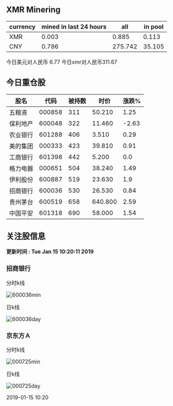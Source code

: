 ## XMR Minering

|currency|mined in last 24 hours|all|in pool|
|---|---|---|---|
|XMR|0.003|0.885|0.113|
|CNY|0.786|275.742|35.105|

今日美元对人民币 6.77	今日xmr对人民币311.67


## 今日重仓股 

|股名|代码|被持数|时价|涨跌%|
|---|---|---|---|---|
|五粮液|000858|311|50.210|1.25|
|保利地产|600048|322|11.460|-2.63|
|农业银行|601288|406|3.510|0.29|
|美的集团|000333|423|39.810|0.91|
|工商银行|601398|442|5.200|0.0|
|格力电器|000651|504|38.240|1.49|
|伊利股份|600887|519|23.630|1.9|
|招商银行|600036|530|26.530|0.84|
|贵州茅台|600519|658|640.800|2.59|
|中国平安|601318|690|58.000|1.54|

## 关注股信息
**更新时间 : Tue Jan 15 10:20:11 2019**
### 招商银行 
分时k线

![600036min](http://image.sinajs.cn/newchart/min/n/sh600036.gif)

日k线

![600036day](http://image.sinajs.cn/newchart/daily/n/sh600036.gif)

### 京东方Ａ 
分时k线

![000725min](http://image.sinajs.cn/newchart/min/n/sz000725.gif)

日k线

![000725day](http://image.sinajs.cn/newchart/daily/n/sz000725.gif)

2019-01-15 10:20